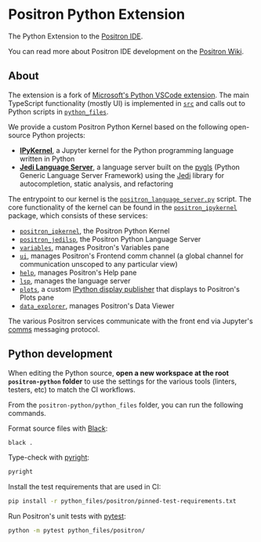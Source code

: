 # Positron Python Extension

The Python Extension to the [Positron IDE](https://github.com/rstudio/positron).

You can read more about Positron IDE development on the [Positron Wiki](https://connect.rstudioservices.com/positron-wiki).

## About

The extension is a fork of [Microsoft's Python VSCode extension](https://github.com/microsoft/vscode-python). The main TypeScript functionality (mostly UI) is implemented in [`src`](src) and calls out to Python scripts in [`python_files`](python_files).

We provide a custom Positron Python Kernel based on the following open-source Python projects:

- [**IPyKernel**](https://github.com/ipython/ipykernel), a Jupyter kernel for the Python programming language written in Python
- [**Jedi Language Server**](https://github.com/pappasam/jedi-language-server), a language server built on the [pygls](https://github.com/openlawlibrary/pygls) (Python Generic Language Server Framework) using the [Jedi](https://github.com/davidhalter/jedi) library for autocompletion, static analysis, and refactoring

The entrypoint to our kernel is the [`positron_language_server.py`](python_files/positron/positron_language_server.py) script. The core functionality of the kernel can be found in the [`positron_ipykernel`](python_files/positron/positron/positron_ipykernel/) package, which consists of these services:

- [`positron_ipkernel`](python_files/positron/positron_ipykernel/positron_ipkernel.py), the Positron Python Kernel
- [`positron_jedilsp`](python_files/positron/positron_ipykernel/positron_jedilsp.py), the Positron Python Language Server
- [`variables`](python_files/positron/positron_ipykernel/variables.py), manages Positron's Variables pane
- [`ui`](python_files/positron/positron_ipykernel/ui.py), manages Positron's Frontend comm channel (a global channel for communication unscoped to any particular view)
- [`help`](python_files/positron/positron_ipykernel/help.py), manages Positron's Help pane
- [`lsp`](python_files/positron/positron_ipykernel/lsp.py), manages the language server
- [`plots`](python_files/positron/positron_ipykernel/plots.py), a custom [IPython display publisher](https://github.com/ipython/ipython/blob/main/IPython/core/displaypub.py) that displays to Positron's Plots pane
- [`data_explorer`](python_files/positron/positron_ipykernel/data_explorer.py), manages Positron's Data Viewer

The various Positron services communicate with the front end via Jupyter's [comms](https://connect.rstudioservices.com/content/59a1f153-dcd8-44ac-849b-3371829b7002/positron-architecture.html#comms-and-ui-bindings) messaging protocol.

## Python development

When editing the Python source, **open a new workspace at the root `positron-python` folder** to use the settings for the various tools (linters, testers, etc) to match the CI workflows.

From the `positron-python/python_files` folder, you can run the following commands.

Format source files with [Black](https://github.com/psf/black):

```sh
black .
```

Type-check with [pyright](https://github.com/microsoft/pyright):

```sh
pyright
```

Install the test requirements that are used in CI:

```sh
pip install -r python_files/positron/pinned-test-requirements.txt
```

Run Positron's unit tests with [pytest](https://docs.pytest.org/en/8.0.x/):

```sh
python -m pytest python_files/positron/
```
